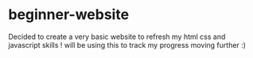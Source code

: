 # beginner-website
Decided to create a very basic website to refresh my html css and javascript skills ! will be using this to track my progress moving further :)
